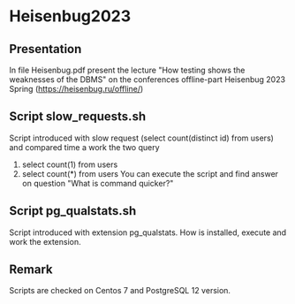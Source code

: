 # Heisenbug2023

## Presentation

In file Heisenbug.pdf present the lecture "How testing shows the weaknesses of the DBMS" on the conferences offline-part Heisenbug 2023 Spring (https://heisenbug.ru/offline/)

## Script slow_requests.sh
Script introduced with slow request (select count(distinct id) from users) and compared time a work the two query 
  1. select count(1) from users
  2. select count(*) from users
You can execute the script and find answer on question "What is command quicker?"  

## Script pg_qualstats.sh
Script introduced with extension pg_qualstats. How is installed, execute and work the extension.

## Remark
Scripts are checked on Centos 7 and PostgreSQL 12 version.